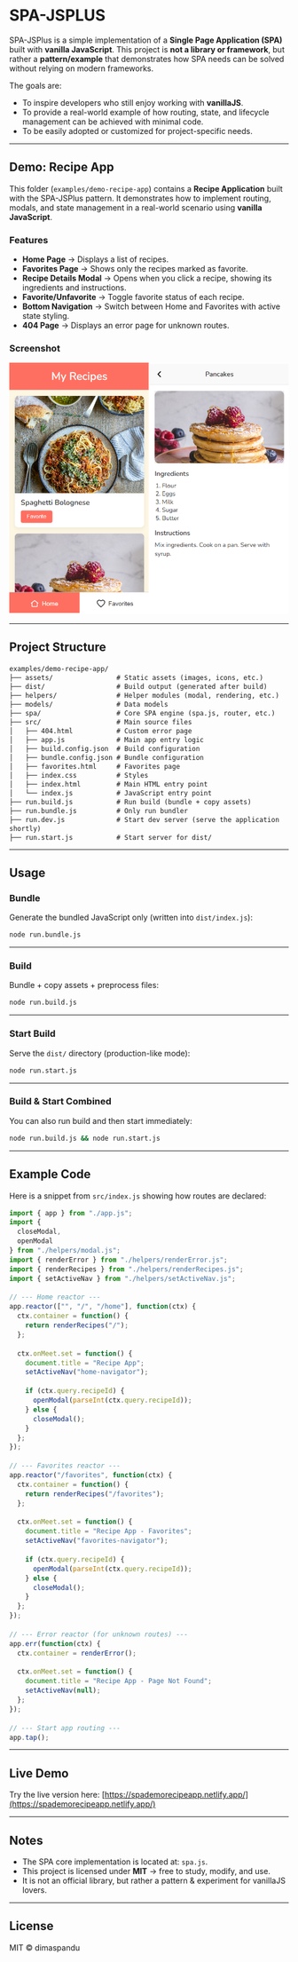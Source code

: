 # SPA-JSPLUS

SPA-JSPlus is a simple implementation of a **Single Page Application (SPA)** built with **vanilla JavaScript**.
This project is **not a library or framework**, but rather a **pattern/example** that demonstrates how SPA needs can be solved without relying on modern frameworks.

The goals are:

* To inspire developers who still enjoy working with **vanillaJS**.
* To provide a real-world example of how routing, state, and lifecycle management can be achieved with minimal code.
* To be easily adopted or customized for project-specific needs.

---

## Demo: Recipe App

This folder (`examples/demo-recipe-app`) contains a **Recipe Application** built with the SPA-JSPlus pattern.
It demonstrates how to implement routing, modals, and state management in a real-world scenario using **vanilla JavaScript**.

### Features

* **Home Page** → Displays a list of recipes.
* **Favorites Page** → Shows only the recipes marked as favorite.
* **Recipe Details Modal** → Opens when you click a recipe, showing its ingredients and instructions.
* **Favorite/Unfavorite** → Toggle favorite status of each recipe.
* **Bottom Navigation** → Switch between Home and Favorites with active state styling.
* **404 Page** → Displays an error page for unknown routes.

### Screenshot

![Recipe App Screenshot](assets/screenshot.png)

---

## Project Structure

```
examples/demo-recipe-app/
├── assets/                # Static assets (images, icons, etc.)
├── dist/                  # Build output (generated after build)
├── helpers/               # Helper modules (modal, rendering, etc.)
├── models/                # Data models
├── spa/                   # Core SPA engine (spa.js, router, etc.)
├── src/                   # Main source files
│   ├── 404.html           # Custom error page
│   ├── app.js             # Main app entry logic
│   ├── build.config.json  # Build configuration
│   ├── bundle.config.json # Bundle configuration
│   ├── favorites.html     # Favorites page
│   ├── index.css          # Styles
│   ├── index.html         # Main HTML entry point
│   └── index.js           # JavaScript entry point
├── run.build.js           # Run build (bundle + copy assets)
├── run.bundle.js          # Only run bundler
├── run.dev.js             # Start dev server (serve the application shortly)
├── run.start.js           # Start server for dist/
```

---

## Usage

### Bundle

Generate the bundled JavaScript only (written into `dist/index.js`):

```bash
node run.bundle.js
```

---

### Build

Bundle + copy assets + preprocess files:

```bash
node run.build.js
```

---

### Start Build

Serve the `dist/` directory (production-like mode):

```bash
node run.start.js
```

---

### Build & Start Combined

You can also run build and then start immediately:

```bash
node run.build.js && node run.start.js
```

---

## Example Code

Here is a snippet from `src/index.js` showing how routes are declared:

```js
import { app } from "./app.js";
import {
  closeModal,
  openModal
} from "./helpers/modal.js";
import { renderError } from "./helpers/renderError.js";
import { renderRecipes } from "./helpers/renderRecipes.js";
import { setActiveNav } from "./helpers/setActiveNav.js";

// --- Home reactor ---
app.reactor(["", "/", "/home"], function(ctx) {
  ctx.container = function() {
    return renderRecipes("/");
  };

  ctx.onMeet.set = function() {
    document.title = "Recipe App";
    setActiveNav("home-navigator");

    if (ctx.query.recipeId) {
      openModal(parseInt(ctx.query.recipeId));
    } else {
      closeModal();
    }
  };
});

// --- Favorites reactor ---
app.reactor("/favorites", function(ctx) {
  ctx.container = function() {
    return renderRecipes("/favorites");
  };

  ctx.onMeet.set = function() {
    document.title = "Recipe App - Favorites";
    setActiveNav("favorites-navigator");

    if (ctx.query.recipeId) {
      openModal(parseInt(ctx.query.recipeId));
    } else {
      closeModal();
    }
  };
});

// --- Error reactor (for unknown routes) ---
app.err(function(ctx) {
  ctx.container = renderError();

  ctx.onMeet.set = function() {
    document.title = "Recipe App - Page Not Found";
    setActiveNav(null);
  };
});

// --- Start app routing ---
app.tap();
```

---

## Live Demo

Try the live version here:
[https://spademorecipeapp.netlify.app/](https://spademorecipeapp.netlify.app/)

---

## Notes

* The SPA core implementation is located at: `spa.js`.
* This project is licensed under **MIT** → free to study, modify, and use.
* It is not an official library, but rather a pattern & experiment for vanillaJS lovers.

---

## License

MIT © dimaspandu
